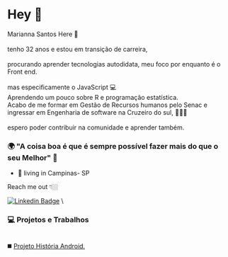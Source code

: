 # Hey 👋

Marianna Santos Here 👩\
\
tenho 32 anos e estou em transição de carreira,\
\
procurando aprender tecnologias autodidata, meu foco por enquanto é o Front end.\
\
mas especificamente o JavaScript  💻\
Aprendendo um pouco sobre R e programação estatística.
\
Acabo de me formar em Gestão de Recursos humanos pelo Senac e ingressar em Engenharia de software na Cruzeiro do sul, 👩🏻‍🎓 \
\
espero poder contribuir na comunidade e aprender também.


### 🌍 "A coisa boa é que é sempre possível fazer mais do que o seu Melhor" 🧠

- 📍 living in Campinas- SP


Reach me out 👇🏼

 [![Linkedin Badge](https://img.shields.io/badge/-LinkedIn-blue?style=flat-square&logo=Linkedin&logoColor=white&link=https://www.linkedin.com/in/santos-marianna/)](https://www.linkedin.com/in/santos-marianna/) 
 \
 ### 💻 Projetos e Trabalhos
 \
 ◼️ <a href="https://mariannasantos88.github.io/projeto-android/"> Projeto História Android.

